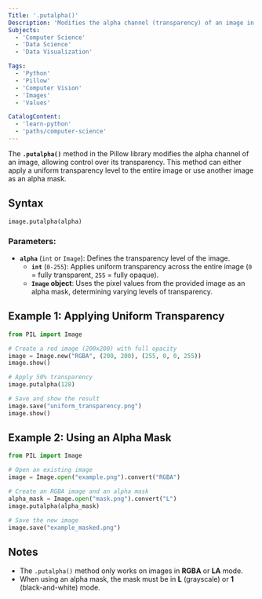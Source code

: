 ```yaml
---
Title: '.putalpha()'
Description: 'Modifies the alpha channel (transparency) of an image in the Pillow library.'
Subjects:
  - 'Computer Science'
  - 'Data Science'
  - 'Data Visualization' 

Tags:
  - 'Python'
  - 'Pillow'
  - 'Computer Vision'
  - 'Images'
  - 'Values'

CatalogContent:
  - 'learn-python'
  - 'paths/computer-science'
---
```


The **`.putalpha()`** method in the Pillow library modifies the alpha channel of an image, allowing control over its transparency. This method can either apply a uniform transparency level to the entire image or use another image as an alpha mask.

## Syntax

```psuedo
image.putalpha(alpha)
```

### Parameters:
  - **`alpha`** (`int` or `Image`): Defines the transparency level of the image.
    - **`int`** (`0-255`): Applies uniform transparency across the entire image (`0` = fully transparent, `255` = fully opaque).
    - **`Image` object**: Uses the pixel values from the provided image as an alpha mask, determining varying levels of transparency.

## Example 1: Applying Uniform Transparency

```py
from PIL import Image

# Create a red image (200x200) with full opacity
image = Image.new("RGBA", (200, 200), (255, 0, 0, 255))
image.show()

# Apply 50% transparency
image.putalpha(128)

# Save and show the result
image.save("uniform_transparency.png")
image.show()
```

## Example 2: Using an Alpha Mask

``` py 
from PIL import Image 

# Open an existing image  
image = Image.open("example.png").convert("RGBA")  

# Create an RGBA image and an alpha mask  
alpha_mask = Image.open("mask.png").convert("L")  
image.putalpha(alpha_mask)  

# Save the new image  
image.save("example_masked.png") 
```

## Notes
- The `.putalpha()` method only works on images in **RGBA** or **LA** mode.
- When using an alpha mask, the mask must be in **L** (grayscale) or **1** (black-and-white) mode.
